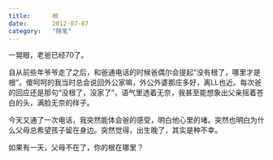 ```yaml
---
title:      根
date:       2012-07-07
category:   "随笔"
---
```


一晃眼，老爸已经70了。

自从前些年爷爷走了之后，和爸通电话的时候爸偶尔会提起“没有根了，哪里才是根”。傻呵呵的我当时总会说回外公家嘛，外公外婆那庄多好，离LL也近。每次爸的回应还是那句“没根了，没家了”，语气里透着无奈，我甚至能想象出父亲摇着苍白的头，满脸无奈的样子。

今天又通了一次电话，我突然能体会爸的感受，明白他心里的堵。突然也明白为什么父母总希望孩子留在身边。突然觉得，出生晚了，其实是种不幸。

如果有一天，父母不在了，你的根在哪里？
